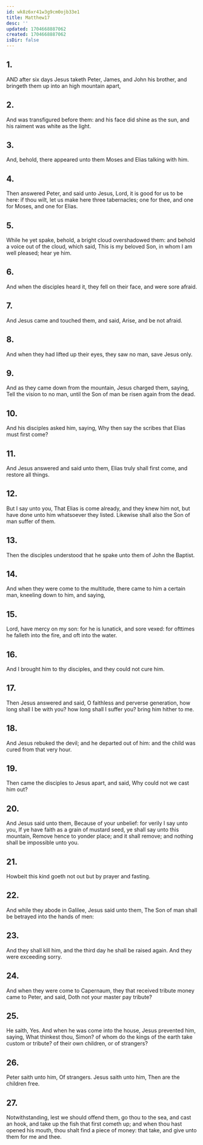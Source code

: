 ```yaml
---
id: wk8z6xr41w3g9cm0ojb33e1
title: Matthew17
desc: ''
updated: 1704668887062
created: 1704668887062
isDir: false
---
```

## 1.
AND after six days Jesus taketh Peter, James, and John his brother, and bringeth them up into an high mountain apart,
## 2.
And was transfigured before them: and his face did shine as the sun, and his raiment was white as the light.
## 3.
And, behold, there appeared unto them Moses and Elias talking with him.
## 4.
Then answered Peter, and said unto Jesus, Lord, it is good for us to be here: if thou wilt, let us make here three tabernacles; one for thee, and one for Moses, and one for Elias.
## 5.
While he yet spake, behold, a bright cloud overshadowed them: and behold a voice out of the cloud, which said, This is my beloved Son, in whom I am well pleased; hear ye him.
## 6.
And when the disciples heard it, they fell on their face, and were sore afraid.
## 7.
And Jesus came and touched them, and said, Arise, and be not afraid.
## 8.
And when they had lifted up their eyes, they saw no man, save Jesus only.
## 9.
And as they came down from the mountain, Jesus charged them, saying, Tell the vision to no man, until the Son of man be risen again from the dead.
## 10.
And his disciples asked him, saying, Why then say the scribes that Elias must first come?
## 11.
And Jesus answered and said unto them, Elias truly shall first come, and restore all things.
## 12.
But I say unto you, That Elias is come already, and they knew him not, but have done unto him whatsoever they listed. Likewise shall also the Son of man suffer of them.
## 13.
Then the disciples understood that he spake unto them of John the Baptist.
## 14.
And when they were come to the multitude, there came to him a certain man, kneeling down to him, and saying,
## 15.
Lord, have mercy on my son: for he is lunatick, and sore vexed: for ofttimes he falleth into the fire, and oft into the water.
## 16.
And I brought him to thy disciples, and they could not cure him.
## 17.
Then Jesus answered and said, O faithless and perverse generation, how long shall I be with you? how long shall I suffer you? bring him hither to me.
## 18.
And Jesus rebuked the devil; and he departed out of him: and the child was cured from that very hour.
## 19.
Then came the disciples to Jesus apart, and said, Why could not we cast him out?
## 20.
And Jesus said unto them, Because of your unbelief: for verily I say unto you, If ye have faith as a grain of mustard seed, ye shall say unto this mountain, Remove hence to yonder place; and it shall remove; and nothing shall be impossible unto you.
## 21.
Howbeit this kind goeth not out but by prayer and fasting.
## 22.
And while they abode in Galilee, Jesus said unto them, The Son of man shall be betrayed into the hands of men:
## 23.
And they shall kill him, and the third day he shall be raised again. And they were exceeding sorry.
## 24.
And when they were come to Capernaum, they that received tribute money came to Peter, and said, Doth not your master pay tribute?
## 25.
He saith, Yes. And when he was come into the house, Jesus prevented him, saying, What thinkest thou, Simon? of whom do the kings of the earth take custom or tribute? of their own children, or of strangers?
## 26.
Peter saith unto him, Of strangers. Jesus saith unto him, Then are the children free.
## 27.
Notwithstanding, lest we should offend them, go thou to the sea, and cast an hook, and take up the fish that first cometh up; and when thou hast opened his mouth, thou shalt find a piece of money: that take, and give unto them for me and thee.
